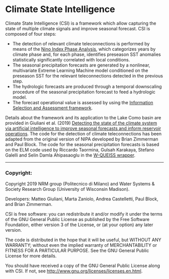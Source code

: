 # Climate State Intelligence
Climate State Intelligence (CSI) is a framework which allow capturing the state of multiple climate signals and improve seasonal forecast. CSI is composed of four steps:  
- The detection of relevant climate teleconnections is performed by means of the [Nino Index Phase Analysis](https://agupubs.onlinelibrary.wiley.com/doi/full/10.1002/2015WR017644), which categorizes years by climate phase and, for each phase, identifies preseason SST anomalies statistically significantly correlated with local conditions.
- The seasonal precipitation forecasts are generated by a nonlinear, multivariate Extreme Learning Machine model conditioned on the preseason SST for the relevant teleconnections detected in the previous step.
- The hydrologic forecasts are produced through a temporal downscaling procedure of the seasonal precipitation forecast to feed a hydrologic model.
- The forecast operational value is assessed by using the [Information Selection and Assessment framework](https://agupubs.onlinelibrary.wiley.com/doi/full/10.1002/2015WR017044).

Details about the framework and its application to the Lake Como basin are provided in Giuliani et al. (2019) [Detecting the state of the climate system via artificial intelligence to improve seasonal forecasts and inform reservoir operations](https://agupubs.onlinelibrary.wiley.com/doi/10.1029/2019WR025035). The code for the detection of climate teleconnections has been adapted from the original version of NIPA developed by Brian Zimmerman and Paul Block. The code for the seasonal precipitation forecasts is based on the ELM code used by Riccardo Taormina, Gulsah Karakaya, Stefano Galelli and Selin Damla Ahipasaoglu in the [W-QUEISS wrapper](https://github.com/stefano-galelli/Matlab-Multi-objective-Feature-Selection).


----
### Copyright:

Copyright 2019 NRM group (Politecnico di Milano) and Water Systems & Society Research Group (University of Wisconsin Madison).

Developers: Matteo Giuliani, Marta Zaniolo, Andrea Castelletti, Paul Block, and Brian Zimmerman.

CSI is free software: you can redistribute it and/or modify it under the terms of the GNU General Public License as published by the Free Software Foundation, either version 3 of the License, or (at your option) any later version.

The code is distributed in the hope that it will be useful, but WITHOUT ANY WARRANTY; without even the implied warranty of MERCHANTABILITY or FITNESS FOR A PARTICULAR PURPOSE.  See the GNU General Public License for more details.

You should have received a copy of the GNU General Public License along with CSI.  If not, see <http://www.gnu.org/licenses/licenses.en.html>.

